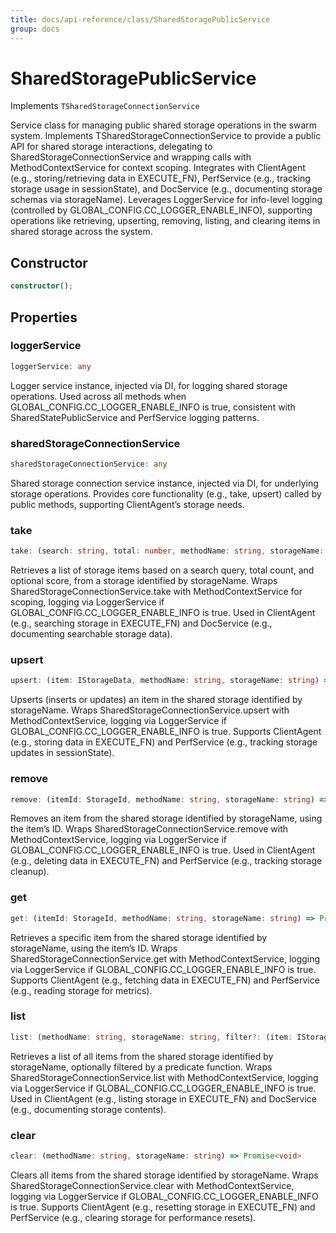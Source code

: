 ```yaml
---
title: docs/api-reference/class/SharedStoragePublicService
group: docs
---
```


# SharedStoragePublicService

Implements `TSharedStorageConnectionService`

Service class for managing public shared storage operations in the swarm system.
Implements TSharedStorageConnectionService to provide a public API for shared storage interactions, delegating to SharedStorageConnectionService and wrapping calls with MethodContextService for context scoping.
Integrates with ClientAgent (e.g., storing/retrieving data in EXECUTE_FN), PerfService (e.g., tracking storage usage in sessionState), and DocService (e.g., documenting storage schemas via storageName).
Leverages LoggerService for info-level logging (controlled by GLOBAL_CONFIG.CC_LOGGER_ENABLE_INFO), supporting operations like retrieving, upserting, removing, listing, and clearing items in shared storage across the system.

## Constructor

```ts
constructor();
```

## Properties

### loggerService

```ts
loggerService: any
```

Logger service instance, injected via DI, for logging shared storage operations.
Used across all methods when GLOBAL_CONFIG.CC_LOGGER_ENABLE_INFO is true, consistent with SharedStatePublicService and PerfService logging patterns.

### sharedStorageConnectionService

```ts
sharedStorageConnectionService: any
```

Shared storage connection service instance, injected via DI, for underlying storage operations.
Provides core functionality (e.g., take, upsert) called by public methods, supporting ClientAgent’s storage needs.

### take

```ts
take: (search: string, total: number, methodName: string, storageName: string, score?: number) => Promise<IStorageData[]>
```

Retrieves a list of storage items based on a search query, total count, and optional score, from a storage identified by storageName.
Wraps SharedStorageConnectionService.take with MethodContextService for scoping, logging via LoggerService if GLOBAL_CONFIG.CC_LOGGER_ENABLE_INFO is true.
Used in ClientAgent (e.g., searching storage in EXECUTE_FN) and DocService (e.g., documenting searchable storage data).

### upsert

```ts
upsert: (item: IStorageData, methodName: string, storageName: string) => Promise<void>
```

Upserts (inserts or updates) an item in the shared storage identified by storageName.
Wraps SharedStorageConnectionService.upsert with MethodContextService, logging via LoggerService if GLOBAL_CONFIG.CC_LOGGER_ENABLE_INFO is true.
Supports ClientAgent (e.g., storing data in EXECUTE_FN) and PerfService (e.g., tracking storage updates in sessionState).

### remove

```ts
remove: (itemId: StorageId, methodName: string, storageName: string) => Promise<void>
```

Removes an item from the shared storage identified by storageName, using the item’s ID.
Wraps SharedStorageConnectionService.remove with MethodContextService, logging via LoggerService if GLOBAL_CONFIG.CC_LOGGER_ENABLE_INFO is true.
Used in ClientAgent (e.g., deleting data in EXECUTE_FN) and PerfService (e.g., tracking storage cleanup).

### get

```ts
get: (itemId: StorageId, methodName: string, storageName: string) => Promise<IStorageData>
```

Retrieves a specific item from the shared storage identified by storageName, using the item’s ID.
Wraps SharedStorageConnectionService.get with MethodContextService, logging via LoggerService if GLOBAL_CONFIG.CC_LOGGER_ENABLE_INFO is true.
Supports ClientAgent (e.g., fetching data in EXECUTE_FN) and PerfService (e.g., reading storage for metrics).

### list

```ts
list: (methodName: string, storageName: string, filter?: (item: IStorageData) => boolean) => Promise<IStorageData[]>
```

Retrieves a list of all items from the shared storage identified by storageName, optionally filtered by a predicate function.
Wraps SharedStorageConnectionService.list with MethodContextService, logging via LoggerService if GLOBAL_CONFIG.CC_LOGGER_ENABLE_INFO is true.
Used in ClientAgent (e.g., listing storage in EXECUTE_FN) and DocService (e.g., documenting storage contents).

### clear

```ts
clear: (methodName: string, storageName: string) => Promise<void>
```

Clears all items from the shared storage identified by storageName.
Wraps SharedStorageConnectionService.clear with MethodContextService, logging via LoggerService if GLOBAL_CONFIG.CC_LOGGER_ENABLE_INFO is true.
Supports ClientAgent (e.g., resetting storage in EXECUTE_FN) and PerfService (e.g., clearing storage for performance resets).
